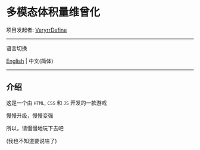 # 多模态体积量维曾化

项目发起者: [VeryrrDefine](https://github.com/VeryrrDefine)

---

语言切换

[English](../README.md) | 中文(简体)

---

## 介绍

这是一个由 `HTML`, `CSS` 和 `JS` 开发的一款游戏

慢慢升级，慢慢变强

所以，请慢慢地玩下去吧

(我也不知道要说啥了)
